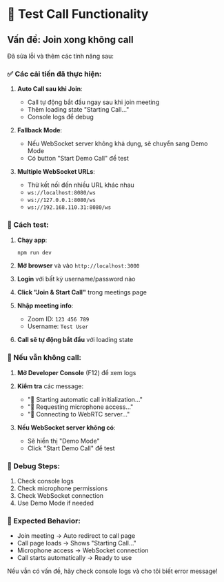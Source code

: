 # 🧪 Test Call Functionality

## Vấn đề: Join xong không call

Đã sửa lỗi và thêm các tính năng sau:

### ✅ Các cải tiến đã thực hiện:

1. **Auto Call sau khi Join**:
   - Call tự động bắt đầu ngay sau khi join meeting
   - Thêm loading state "Starting Call..." 
   - Console logs để debug

2. **Fallback Mode**:
   - Nếu WebSocket server không khả dụng, sẽ chuyển sang Demo Mode
   - Có button "Start Demo Call" để test

3. **Multiple WebSocket URLs**:
   - Thử kết nối đến nhiều URL khác nhau
   - `ws://localhost:8080/ws`
   - `ws://127.0.0.1:8080/ws`
   - `ws://192.168.110.31:8080/ws`

### 🚀 Cách test:

1. **Chạy app**:
   ```bash
   npm run dev
   ```

2. **Mở browser** và vào `http://localhost:3000`

3. **Login** với bất kỳ username/password nào

4. **Click "Join & Start Call"** trong meetings page

5. **Nhập meeting info**:
   - Zoom ID: `123 456 789`
   - Username: `Test User`

6. **Call sẽ tự động bắt đầu** với loading state

### 🔧 Nếu vẫn không call:

1. **Mở Developer Console** (F12) để xem logs
2. **Kiểm tra** các message:
   - "🚀 Starting automatic call initialization..."
   - "🎤 Requesting microphone access..."
   - "🔗 Connecting to WebRTC server..."

3. **Nếu WebSocket server không có**:
   - Sẽ hiển thị "Demo Mode"
   - Click "Start Demo Call" để test

### 📝 Debug Steps:

1. Check console logs
2. Check microphone permissions
3. Check WebSocket connection
4. Use Demo Mode if needed

### 🎯 Expected Behavior:

- Join meeting → Auto redirect to call page
- Call page loads → Shows "Starting Call..." 
- Microphone access → WebSocket connection
- Call starts automatically → Ready to use

Nếu vẫn có vấn đề, hãy check console logs và cho tôi biết error message!
